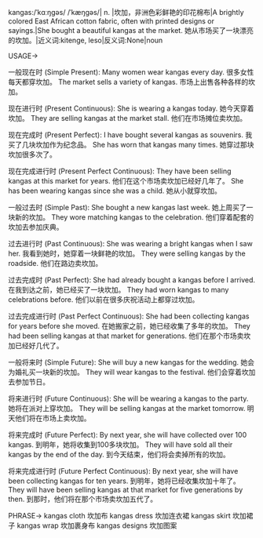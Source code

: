 kangas:/ˈkɑːŋɡəs/ /ˈkæŋɡəs/| n. |坎加，非洲色彩鲜艳的印花棉布|A brightly colored East African cotton fabric, often with printed designs or sayings.|She bought a beautiful kangas at the market. 她从市场买了一块漂亮的坎加。|近义词:kitenge, leso|反义词:None|noun

USAGE->

一般现在时 (Simple Present):
Many women wear kangas every day. 很多女性每天都穿坎加。
The market sells a variety of kangas.  市场上出售各种各样的坎加。

现在进行时 (Present Continuous):
She is wearing a kangas today. 她今天穿着坎加。
They are selling kangas at the market stall. 他们在市场摊位卖坎加。


现在完成时 (Present Perfect):
I have bought several kangas as souvenirs. 我买了几块坎加作为纪念品。
She has worn that kangas many times. 她穿过那块坎加很多次了。


现在完成进行时 (Present Perfect Continuous):
They have been selling kangas at this market for years.  他们在这个市场卖坎加已经好几年了。
She has been wearing kangas since she was a child. 她从小就穿坎加。


一般过去时 (Simple Past):
She bought a new kangas last week. 她上周买了一块新的坎加。
They wore matching kangas to the celebration. 他们穿着配套的坎加去参加庆典。


过去进行时 (Past Continuous):
She was wearing a bright kangas when I saw her. 我看到她时，她穿着一块鲜艳的坎加。
They were selling kangas by the roadside. 他们在路边卖坎加。


过去完成时 (Past Perfect):
She had already bought a kangas before I arrived. 在我到达之前，她已经买了一块坎加。
They had worn kangas to many celebrations before. 他们以前在很多庆祝活动上都穿过坎加。


过去完成进行时 (Past Perfect Continuous):
She had been collecting kangas for years before she moved.  在她搬家之前，她已经收集了多年的坎加。
They had been selling kangas at that market for generations. 他们在那个市场卖坎加已经好几代了。


一般将来时 (Simple Future):
She will buy a new kangas for the wedding. 她会为婚礼买一块新的坎加。
They will wear kangas to the festival. 他们会穿着坎加去参加节日。


将来进行时 (Future Continuous):
She will be wearing a kangas to the party. 她将在派对上穿坎加。
They will be selling kangas at the market tomorrow. 明天他们将在市场上卖坎加。


将来完成时 (Future Perfect):
By next year, she will have collected over 100 kangas. 到明年，她将收集到100多块坎加。
They will have sold all their kangas by the end of the day.  到今天结束，他们将会卖掉所有的坎加。


将来完成进行时 (Future Perfect Continuous):
By next year, she will have been collecting kangas for ten years. 到明年，她将已经收集坎加十年了。
They will have been selling kangas at that market for five generations by then. 到那时，他们将在那个市场卖坎加五代了。



PHRASE->
kangas cloth  坎加布
kangas dress 坎加连衣裙
kangas skirt 坎加裙子
kangas wrap 坎加裹身布
kangas designs  坎加图案
